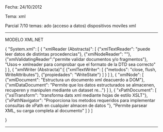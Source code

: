Fecha: 24/10/2012

Tema: xml

Parcial 7/10
	temas:
			ado (acceso a datos)
			dispositivos moviles
			xml


---
MODELO XML.NET

{
	"System.xml": [
								{
								"xmlReader (Abstracta)": [
															{"xmlTextReader": "puede leer datos de distintas procedencias"},
															{"xmlNodeReader": ""},
															{"xmlValidatingReader":"permite validar documentos y/o fragmentos"},
															"Usos-> xmlreader para comprobar que el formato de la DTD sea correcto"
														 ]
								},
								{
								"xmlWriter (Abstracta)":[
														{"xmlTextWriter": [ 
																								{"metodos": "close, flush, WriteAttributes"},
																								{"propiedades": "WriteState"}
																								]
														}
														]
								},
								{
								"xmlNode": [
														{"xmlDocument": "Estructura un documento xml deacuerdo a DOM"},
														{"xmlDataDocument": "Permite que los datos estructurados se almacenen, recuperen y manipulen mediante un dataset re..."}
													 ]
								},
								{
								"xPathDocument": [
																	{"xslTransform": "transforma dats xml mediante hojas de estilo XSLT"},
																	{"xPathNavigator": "Proporciona los metodos requeridos para implementar consultas de xPath en cualquier almacen de datos "},
																	"Permite parsear XML, su carga completa al documento"
																	]
								}
									]

}

-------------



